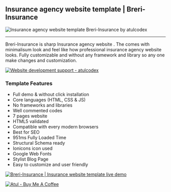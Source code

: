 ## Insurance agency website template | Breri-Insurance

![Insurance agency website template Breri-Insurance by atulcodex](https://i.ibb.co/D9KbWmJ/Insurance-agency-website-template-Breri-Insurance-by-atulcodex.png)


---

Breri-Insurance is sharp Insurance agency website . The comes with minimalisum look and feel like how professional insurance agency website looks. Fully customizable and without any framework and library so any one make changes and customization.


[![Website development support - atulcodex](https://i.ibb.co/17LL7BY/Support-atulcodex.png)](https://wa.link/cnhdx2)



### Template Features
- Full demo & without click installation
- Core languages (HTML, CSS & JS)
- No frameworks and libraries
- Well commented codes
- 7 pages website
- HTML5 validated
- Compatible with every modern browsers
- Best for SEO
- 951ms Fully Loaded Time
- Structural Schema ready
- Ionicons icon used
- Google Web Fonts
- Stylist Blog Page
- Easy to customize and user friendly




[![Breri-Insurance | Insurance website template live demo](https://i.ibb.co/vwN8cgW/live-demo.png)](https://https://Breri-Insurance-atulcodex.netlify.app/)



[![Atul - Buy Me A Coffee](https://i.ibb.co/7rR9S4L/buy-me-a-coffee.png)](https://www.buymeacoffee.com/atulcodex)